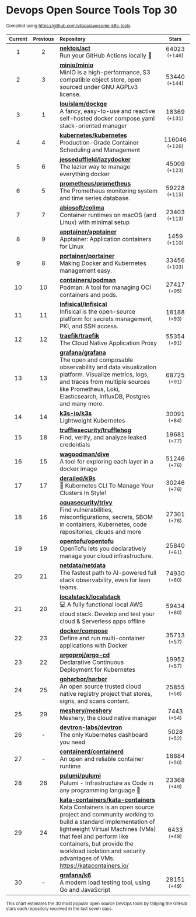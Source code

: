 # Devops Open Source Tools Top 30
<sup>Compiled using https://github.com/vilaca/awesome-k8s-tools</sup>
<div align="center">

|<sub>Current</sub>|<sub>Previous</sub>|<sub>Repository</sub>|<sub>Stars</sub>|
|:---:|:---:|:---|:---:|
|1|2|[**nektos/act**](https://github.com/nektos/act)<br/>Run your GitHub Actions locally 🚀|64023 <sup>(+146)</sup>|
|2|3|[**minio/minio**](https://github.com/minio/minio)<br/>MinIO is a high-performance, S3 compatible object store, open sourced under GNU AGPLv3 license.|53440 <sup>(+144)</sup>|
|3|1|[**louislam/dockge**](https://github.com/louislam/dockge)<br/>A fancy, easy-to-use and reactive self-hosted docker compose.yaml stack-oriented manager|18369 <sup>(+131)</sup>|
|4|4|[**kubernetes/kubernetes**](https://github.com/kubernetes/kubernetes)<br/>Production-Grade Container Scheduling and Management|116046 <sup>(+126)</sup>|
|5|6|[**jesseduffield/lazydocker**](https://github.com/jesseduffield/lazydocker)<br/>The lazier way to manage everything docker|45009 <sup>(+123)</sup>|
|6|5|[**prometheus/prometheus**](https://github.com/prometheus/prometheus)<br/>The Prometheus monitoring system and time series database.|59228 <sup>(+115)</sup>|
|7|7|[**abiosoft/colima**](https://github.com/abiosoft/colima)<br/>Container runtimes on macOS (and Linux) with minimal setup|23403 <sup>(+113)</sup>|
|8|9|[**apptainer/apptainer**](https://github.com/apptainer/apptainer)<br/>Apptainer: Application containers for Linux|1459 <sup>(+110)</sup>|
|9|8|[**portainer/portainer**](https://github.com/portainer/portainer)<br/>Making Docker and Kubernetes management easy.|33456 <sup>(+103)</sup>|
|10|10|[**containers/podman**](https://github.com/containers/podman)<br/>Podman: A tool for managing OCI containers and pods.|27417 <sup>(+95)</sup>|
|11|11|[**Infisical/infisical**](https://github.com/Infisical/infisical)<br/>Infisical is the open-source platform for secrets management, PKI, and SSH access.|18188 <sup>(+93)</sup>|
|12|12|[**traefik/traefik**](https://github.com/traefik/traefik)<br/>The Cloud Native Application Proxy|55354 <sup>(+91)</sup>|
|13|13|[**grafana/grafana**](https://github.com/grafana/grafana)<br/>The open and composable observability and data visualization platform. Visualize metrics, logs, and traces from multiple sources like Prometheus, Loki, Elasticsearch, InfluxDB, Postgres and many more. |68725 <sup>(+91)</sup>|
|14|14|[**k3s-io/k3s**](https://github.com/k3s-io/k3s)<br/>Lightweight Kubernetes|30091 <sup>(+84)</sup>|
|15|18|[**trufflesecurity/trufflehog**](https://github.com/trufflesecurity/trufflehog)<br/>Find, verify, and analyze leaked credentials|19681 <sup>(+77)</sup>|
|16|15|[**wagoodman/dive**](https://github.com/wagoodman/dive)<br/>A tool for exploring each layer in a docker image|51246 <sup>(+76)</sup>|
|17|17|[**derailed/k9s**](https://github.com/derailed/k9s)<br/>🐶 Kubernetes CLI To Manage Your Clusters In Style!|30246 <sup>(+76)</sup>|
|18|16|[**aquasecurity/trivy**](https://github.com/aquasecurity/trivy)<br/>Find vulnerabilities, misconfigurations, secrets, SBOM in containers, Kubernetes, code repositories, clouds and more|27301 <sup>(+76)</sup>|
|19|19|[**opentofu/opentofu**](https://github.com/opentofu/opentofu)<br/>OpenTofu lets you declaratively manage your cloud infrastructure.|25840 <sup>(+61)</sup>|
|20|21|[**netdata/netdata**](https://github.com/netdata/netdata)<br/>The fastest path to AI-powered full stack observability, even for lean teams.|74930 <sup>(+60)</sup>|
|21|20|[**localstack/localstack**](https://github.com/localstack/localstack)<br/>💻 A fully functional local AWS cloud stack. Develop and test your cloud & Serverless apps offline|59434 <sup>(+60)</sup>|
|22|23|[**docker/compose**](https://github.com/docker/compose)<br/>Define and run multi-container applications with Docker|35713 <sup>(+57)</sup>|
|23|22|[**argoproj/argo-cd**](https://github.com/argoproj/argo-cd)<br/>Declarative Continuous Deployment for Kubernetes|19952 <sup>(+57)</sup>|
|24|25|[**goharbor/harbor**](https://github.com/goharbor/harbor)<br/>An open source trusted cloud native registry project that stores, signs, and scans content.|25855 <sup>(+56)</sup>|
|25|29|[**meshery/meshery**](https://github.com/meshery/meshery)<br/>Meshery, the cloud native manager|7443 <sup>(+54)</sup>|
|26|-|[**devtron-labs/devtron**](https://github.com/devtron-labs/devtron)<br/>The only Kubernetes dashboard you need|5028 <sup>(+52)</sup>|
|27|-|[**containerd/containerd**](https://github.com/containerd/containerd)<br/>An open and reliable container runtime|18884 <sup>(+50)</sup>|
|28|28|[**pulumi/pulumi**](https://github.com/pulumi/pulumi)<br/>Pulumi - Infrastructure as Code in any programming language 🚀|23368 <sup>(+49)</sup>|
|29|24|[**kata-containers/kata-containers**](https://github.com/kata-containers/kata-containers)<br/>Kata Containers is an open source project and community working to build a standard implementation of lightweight Virtual Machines (VMs) that feel and perform like containers, but provide the workload isolation and security advantages of VMs. https://katacontainers.io/|6433 <sup>(+49)</sup>|
|30|-|[**grafana/k6**](https://github.com/grafana/k6)<br/>A modern load testing tool, using Go and JavaScript|28151 <sup>(+49)</sup>|


</div>

<sub>This chart estimates the 30 most popular open source DevOps tools by tallying the GitHub stars each repository received in the last seven days.</sub>
